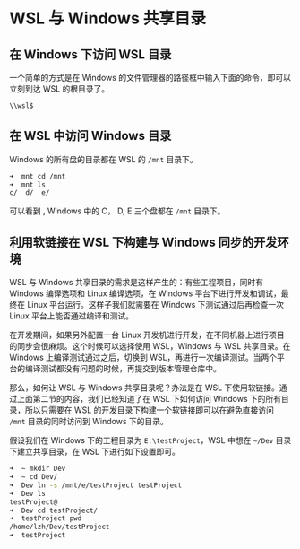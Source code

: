 # WSL 与 Windows 共享目录

## 在 Windows 下访问 WSL 目录

一个简单的方式是在 Windows 的文件管理器的路径框中输入下面的命令，即可以立刻到达 WSL 的根目录了。

``` powershell
\\wsl$
```

## 在 WSL 中访问 Windows 目录

Windows 的所有盘的目录都在 WSL 的 `/mnt` 目录下。

```bash
➜  mnt cd /mnt
➜  mnt ls
c/  d/  e/
```

可以看到 , Windows 中的 C， D, E 三个盘都在 `/mnt` 目录下。

## 利用软链接在 WSL 下构建与 Windows 同步的开发环境

WSL 与 Windows 共享目录的需求是这样产生的：有些工程项目，同时有 Windows 编译选项和 Linux 编译选项，在 Windows 平台下进行开发和调试，最终在 Linux 平台运行。这样子我们就需要在 Windows 下测试通过后再检查一次 Linux 平台上能否通过编译和测试。

在开发期间，如果另外配置一台 Linux 开发机进行开发，在不同机器上进行项目的同步会很麻烦。这个时候可以选择使用 WSL，Windows 与 WSL 共享目录。在 Windows 上编译测试通过之后，切换到 WSL，再进行一次编译测试。当两个平台的编译测试都没有问题的时候，再提交到版本管理仓库中。

那么，如何让 WSL 与 Windows 共享目录呢？办法是在 WSL 下使用软链接。通过上面第二节的内容，我们已经知道了在 WSL 下如何访问 Windows 下的所有目录，所以只需要在 WSL 的开发目录下构建一个软链接即可以在避免直接访问 `/mnt` 目录的同时访问到 Windows 下的目录。

假设我们在 Windows 下的工程目录为 `E:\testProject`，WSL 中想在 `~/Dev` 目录下建立共享目录，在 WSL 下进行如下设置即可。

``` bash
➜  ~ mkdir Dev
➜  ~ cd Dev/
➜  Dev ln -s /mnt/e/testProject testProject
➜  Dev ls
testProject@
➜  Dev cd testProject/
➜  testProject pwd
/home/lzh/Dev/testProject
➜  testProject
```



